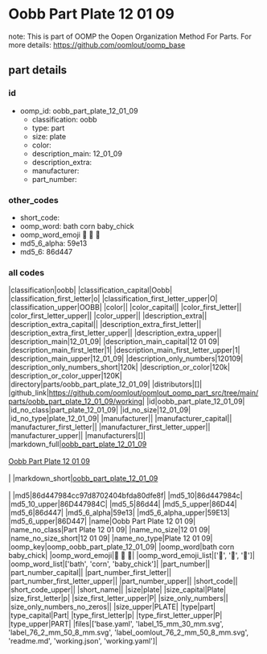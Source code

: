 # Oobb Part Plate 12 01 09  

note: This is part of OOMP the Oopen Organization Method For Parts. For more details: https://github.com/oomlout/oomp_base

##  part details





### id
* oomp_id: oobb_part_plate_12_01_09
  * classification: oobb
  * type: part
  * size: plate
  * color: 
  * description_main: 12_01_09
  * description_extra: 
  * manufacturer: 
  * part_number: 

### other_codes
* short_code: 
* oomp_word: bath corn baby_chick
* oomp_word_emoji :bath: :corn: :baby_chick:
* md5_6_alpha: 59e13
* md5_6: 86d447

### all codes 
|classification|oobb|
|classification_capital|Oobb|
|classification_first_letter|o|
|classification_first_letter_upper|O|
|classification_upper|OOBB|
|color||
|color_capital||
|color_first_letter||
|color_first_letter_upper||
|color_upper||
|description_extra||
|description_extra_capital||
|description_extra_first_letter||
|description_extra_first_letter_upper||
|description_extra_upper||
|description_main|12_01_09|
|description_main_capital|12 01 09|
|description_main_first_letter|1|
|description_main_first_letter_upper|1|
|description_main_upper|12_01_09|
|description_only_numbers|120109|
|description_only_numbers_short|120k|
|description_or_color|120k|
|description_or_color_upper|120K|
|directory|parts/oobb_part_plate_12_01_09|
|distributors|[]|
|github_link|https://github.com/oomlout/oomlout_oomp_part_src/tree/main/parts/oobb_part_plate_12_01_09/working|
|id|oobb_part_plate_12_01_09|
|id_no_class|part_plate_12_01_09|
|id_no_size|12_01_09|
|id_no_type|plate_12_01_09|
|manufacturer||
|manufacturer_capital||
|manufacturer_first_letter||
|manufacturer_first_letter_upper||
|manufacturer_upper||
|manufacturers|[]|
|markdown_full|[oobb_part_plate_12_01_09](https://github.com/oomlout/oomlout_oomp_part_src/tree/main/parts/oobb_part_plate_12_01_09/working)<br>[](https://github.com/oomlout/oomlout_oomp_part_src/tree/main/parts/oobb_part_plate_12_01_09/working)<br>[Oobb Part Plate 12 01 09](https://github.com/oomlout/oomlout_oomp_part_src/tree/main/parts/oobb_part_plate_12_01_09/working)<br><br>|
|markdown_short|[oobb_part_plate_12_01_09](https://github.com/oomlout/oomlout_oomp_part_src/tree/main/parts/oobb_part_plate_12_01_09/working)<br><br>|
|md5|86d447984cc97d8702404bfda80dfe8f|
|md5_10|86d447984c|
|md5_10_upper|86D447984C|
|md5_5|86d44|
|md5_5_upper|86D44|
|md5_6|86d447|
|md5_6_alpha|59e13|
|md5_6_alpha_upper|59E13|
|md5_6_upper|86D447|
|name|Oobb Part Plate 12 01 09|
|name_no_class|Part Plate 12 01 09|
|name_no_size|12 01 09|
|name_no_size_short|12 01 09|
|name_no_type|Plate 12 01 09|
|oomp_key|oomp_oobb_part_plate_12_01_09|
|oomp_word|bath corn baby_chick|
|oomp_word_emoji|:bath: :corn: :baby_chick:|
|oomp_word_emoji_list|[':bath:', ':corn:', ':baby_chick:']|
|oomp_word_list|['bath', 'corn', 'baby_chick']|
|part_number||
|part_number_capital||
|part_number_first_letter||
|part_number_first_letter_upper||
|part_number_upper||
|short_code||
|short_code_upper||
|short_name||
|size|plate|
|size_capital|Plate|
|size_first_letter|p|
|size_first_letter_upper|P|
|size_only_numbers||
|size_only_numbers_no_zeros||
|size_upper|PLATE|
|type|part|
|type_capital|Part|
|type_first_letter|p|
|type_first_letter_upper|P|
|type_upper|PART|
|files|['base.yaml', 'label_15_mm_30_mm.svg', 'label_76_2_mm_50_8_mm.svg', 'label_oomlout_76_2_mm_50_8_mm.svg', 'readme.md', 'working.json', 'working.yaml']|
